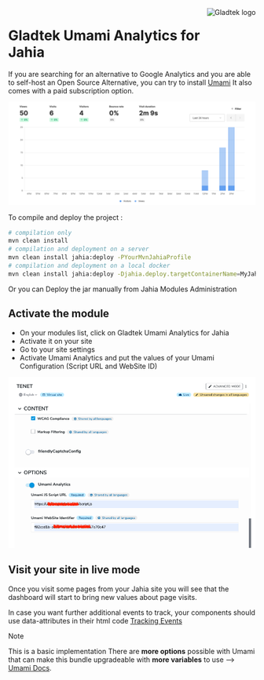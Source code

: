 <a href="https://www.linkedin.com/company/gladtek">
    <img src="https://avatars.githubusercontent.com/u/21970440?s=200&v=4" alt="Gladtek logo" title="Gladtek" align="right" height="60" />
</a>

Gladtek Umami Analytics for Jahia
======================
If you are searching for an alternative to Google Analytics and you are able to self-host an Open Source Alternative, you can try to install <a href="https://umami.is/">Umami</a>
It also comes with a paid subscription option.

![Dashboard](./img/umami-dashboard.png)

To compile and deploy the project :

```bash
# compilation only
mvn clean install
# compilation and deployment on a server
mvn clean install jahia:deploy -PYourMvnJahiaProfile
# compilation and deployment on a local docker
mvn clean install jahia:deploy -Djahia.deploy.targetContainerName=MyJahiaDockerContainerName
```

Or you can Deploy the jar manually from Jahia Modules Administration

## Activate the module
- On your modules list, click on Gladtek Umami Analytics for Jahia
- Activate it on your site
- Go to your site settings
- Activate Umami Analytics and put the values of your Umami Configuration (Script URL and WebSite ID) 

![Activation](./img/activation.png)

## Visit your site in live mode
Once you visit some pages from your Jahia site you will see that the dashboard will start to bring new values about page visits.

In case you want further additional events to track, your components should use data-attributes in their html code
[Tracking Events](https://umami.is/docs/track-events)


> [!NOTE]  
>This is a basic implementation
>There are **more options** possible with Umami that can make this bundle upgradeable with **more variables** to use --> [Umami Docs](https://umami.is/docs).

